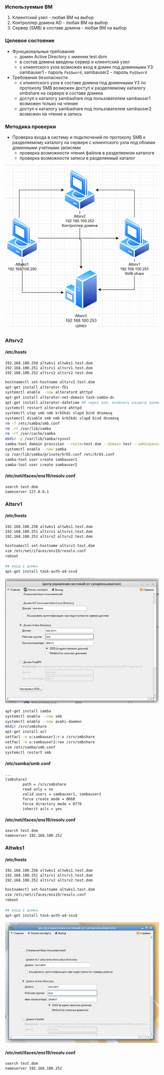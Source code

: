 ### Используемые ВМ
1. Клиентский узел - любая ВМ на выбор
2. Контроллер домена AD - любая ВМ на выбор
3. Сервер (SMB) в составе домена - любая ВМ на выбор
### Целевое состояние
* Функциональные требования
	* домен Active Directory с именем test.dom
	* в состав домена введены сервер и клиентский узел
	* с клиентского узла возможен вход в домен под доменными УЗ: sambauser1 - пароль ```Pa$$word```, sambauser2 - пароль ```Pa$$word```
* Требования безопасности
	* с клиентского узла в составе домена под доменными УЗ по протоколу SMB возможен доступ к разделяемому каталогу smbshare на сервере в составе домена
	* доступ к каталогу sambashare под пользователем sambauser1 возможен только на чтение
	* доступ к каталогу sambashare под пользователем sambauser2 возможен на чтение и запись
### Методика проверки
* Проверка входа в систему и подключений по протоколу SMB к разделяемому каталогу на сервере с клиентского узла под обоими доменными учетными записями
	* проверка возможности чтения файлов в разделяемом каталоге
	* проверка возможности записи в разделяемый каталог

![](attachment/a928985e1c1f764e3afefdf97de5483e.png)
### Altsrv2
#### /etc/hosts
```
192.168.100.250 altwks1 altwks1.test.dom
192.168.100.251 altsrv1 altsrv1.test.dom
192.168.100.252 altsrv2 altsrv2.test.dom
```

```bash
hostnamectl set-hostname altsrv2.test.dom
apt-get install alterator-fbi
systemctl enable --now alteratord ahttpd
apt-get install alterator-net-domain task-samba-dc
apt-get install alterator-datetime ## через веб, включить раздачу времени
systemctl restart alteratord ahttpd
systemctl stop smb nmb krb5kdc slapd bind dnsmasq
systemctl disable smb nmb krb5kdc slapd bind dnsmasq
rm -f /etc/samba/smb.conf
rm -rf /var/lib/samba
rm -rf /var/cache/samba
mkdir -p /var/lib/samba/sysvol
samba-tool domain provision --realm=test.dom --domain test --adminpass='Pa$$word' --dns-backend=SAMBA_INTERNAL --server-role=dc --use-rfc2307
systemctl enable --now samba
cp /var/lib/samba/private/krb5.conf /etc/krb5.conf
samba-tool user create sambauser1
samba-tool user create sambauser2
```
#### /etc/net/ifaces/ens19/resolv.conf
```
search test.dom
nameserver 127.0.0.1
```

### Altsrv1
#### /etc/hosts
```
192.168.100.250 altwks1 altwks1.test.dom
192.168.100.251 altsrv1 altsrv1.test.dom
192.168.100.252 altsrv2 altsrv2.test.dom
```

```bash
hostnamectl set-hostname altsrv1.test.dom
vim /etc/net/ifaces/ens19/resolv.conf
reboot

## ввод в домен
apt-get install task-auth-ad-sssd
```
![](attachment/e2ff16dfd999e80e1a32d3c49a2f750d.png)
```bash
apt-get install samba
systemctl enable --now smb
systemctl enable --now avahi-daemon
mkdir /srv/smbshare
apt-get install acl
setfacl -m u:sambauser1:r-x /srv/smbshare
setfacl -m u:sambauser2:rwx /srv/smbshare
vim /etc/samba/smb.conf
systemctl restart smb
```
#### /etc/samba/smb.conf
```
...
[smbshare]
        path = /srv/smbshare
        read only = no
        valid users = sambauser1, sambauser2
        force create mode = 0660
        force directory mode = 0770
        inherit acls = yes
```

#### /etc/net/ifaces/ens19/resolv.conf
```
search test.dom
nameserver 192.168.100.252
```
### Altwks1
#### /etc/hosts
```
192.168.100.250 altwks1 altwks1.test.dom
192.168.100.251 altsrv1 altsrv1.test.dom
192.168.100.252 altsrv2 altsrv2.test.dom
```

```bash
hostnamectl set-hostname altwks1.test.dom
vim /etc/net/ifaces/ens19/resolv.conf
reboot

## ввод в домен
apt-get install task-auth-ad-sssd
```
![](attachment/92d2ded49dbc7deff5dceeb5fe8c497a.png)
#### /etc/net/ifaces/ens19/resolv.conf
```
search test.dom
nameserver 192.168.100.252
```